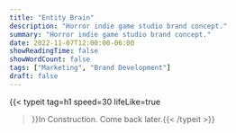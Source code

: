 ```yaml
---
title: "Entity Brain"
description: "Horror indie game studio brand concept."
summary: "Horror indie game studio brand concept."
date: 2022-11-07T12:00:00-06:00
showReadingTime: false
showWordCount: false
tags: ["Marketing", "Brand Development"]
draft: false
---
```


{{< typeit
    tag=h1
    speed=30
    lifeLike=true
 >}}In Construction. Come back later.{{< /typeit >}}